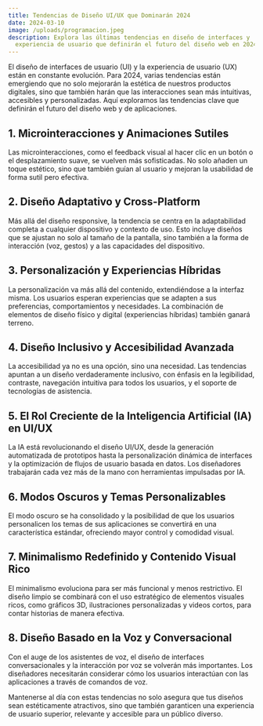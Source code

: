 ```yaml
---
title: Tendencias de Diseño UI/UX que Dominarán 2024
date: 2024-03-10
image: /uploads/programacion.jpeg
description: Explora las últimas tendencias en diseño de interfaces y
  experiencia de usuario que definirán el futuro del diseño web en 2024.
---
```


El diseño de interfaces de usuario (UI) y la experiencia de usuario (UX) están en constante evolución. Para 2024, varias tendencias están emergiendo que no solo mejorarán la estética de nuestros productos digitales, sino que también harán que las interacciones sean más intuitivas, accesibles y personalizadas. Aquí exploramos las tendencias clave que definirán el futuro del diseño web y de aplicaciones.

## 1. Microinteracciones y Animaciones Sutiles
Las microinteracciones, como el feedback visual al hacer clic en un botón o el desplazamiento suave, se vuelven más sofisticadas. No solo añaden un toque estético, sino que también guían al usuario y mejoran la usabilidad de forma sutil pero efectiva.

## 2. Diseño Adaptativo y Cross-Platform
Más allá del diseño responsive, la tendencia se centra en la adaptabilidad completa a cualquier dispositivo y contexto de uso. Esto incluye diseños que se ajustan no solo al tamaño de la pantalla, sino también a la forma de interacción (voz, gestos) y a las capacidades del dispositivo.

## 3. Personalización y Experiencias Híbridas
La personalización va más allá del contenido, extendiéndose a la interfaz misma. Los usuarios esperan experiencias que se adapten a sus preferencias, comportamientos y necesidades. La combinación de elementos de diseño físico y digital (experiencias híbridas) también ganará terreno.

## 4. Diseño Inclusivo y Accesibilidad Avanzada
La accesibilidad ya no es una opción, sino una necesidad. Las tendencias apuntan a un diseño verdaderamente inclusivo, con énfasis en la legibilidad, contraste, navegación intuitiva para todos los usuarios, y el soporte de tecnologías de asistencia.

## 5. El Rol Creciente de la Inteligencia Artificial (IA) en UI/UX
La IA está revolucionando el diseño UI/UX, desde la generación automatizada de prototipos hasta la personalización dinámica de interfaces y la optimización de flujos de usuario basada en datos. Los diseñadores trabajarán cada vez más de la mano con herramientas impulsadas por IA.

## 6. Modos Oscuros y Temas Personalizables
El modo oscuro se ha consolidado y la posibilidad de que los usuarios personalicen los temas de sus aplicaciones se convertirá en una característica estándar, ofreciendo mayor control y comodidad visual.

## 7. Minimalismo Redefinido y Contenido Visual Rico
El minimalismo evoluciona para ser más funcional y menos restrictivo. El diseño limpio se combinará con el uso estratégico de elementos visuales ricos, como gráficos 3D, ilustraciones personalizadas y videos cortos, para contar historias de manera efectiva.

## 8. Diseño Basado en la Voz y Conversacional
Con el auge de los asistentes de voz, el diseño de interfaces conversacionales y la interacción por voz se volverán más importantes. Los diseñadores necesitarán considerar cómo los usuarios interactúan con las aplicaciones a través de comandos de voz.

Mantenerse al día con estas tendencias no solo asegura que tus diseños sean estéticamente atractivos, sino que también garanticen una experiencia de usuario superior, relevante y accesible para un público diverso. 
